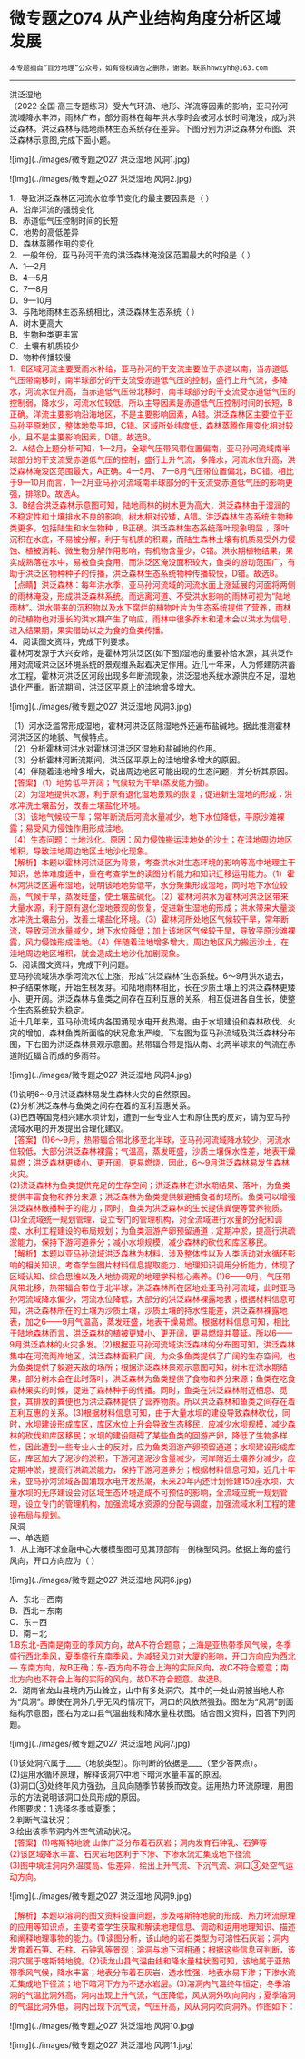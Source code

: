 # 微专题之074 从产业结构角度分析区域发展

```
本专题摘自“百分地理”公众号，如有侵权请告之删除，谢谢。联系hhwxyhh@163.com
```

------
   
洪泛湿地   
（2022·全国·高三专题练习）受大气环流、地形、洋流等因素的影响，亚马孙河流域降水丰沛，雨林广布，部分雨林在每年洪水季时会被河水长时间淹没，成为洪泛森林。洪泛森林与陆地雨林生态系统存在差异。下图分别为洪泛森林分布图、洪泛森林示意图,完成下面小题。   
   
![img](../images/微专题之027 洪泛湿地 风洞1.jpg)   
   
   
![img](../images/微专题之027 洪泛湿地 风洞2.jpg)   
   
1．导致洪泛森林区河流水位季节变化的最主要因素是（  ）   
A．沿岸洋流的强弱变化   
B．赤道低气压控制时间的长短   
C．地势的高低差异   
D．森林蒸腾作用的变化   
2．一般年份，亚马孙河干流的洪泛森林淹没区范围最大的时段是（  ）   
A．1—2月   
B．4—5月   
C．7—8月   
D．9—10月   
3．与陆地雨林生态系统相比，洪泛森林生态系统（  ）   
A．树木更高大   
B．生物种类更丰富   
C．土壤有机质较少   
D．物种传播较慢   
<span style="color: rgb(255, 0, 0);">1．B区域河流主要受雨水补给，亚马孙河的干支流主要位于赤道以南，当赤道低气压带南移时，南半球部分的干支流受赤道低气压的控制，盛行上升气流，多降水，河流水位升高，当赤道低气压带北移时，南半球部分的干支流受赤道低气压的控制弱，降水少，河流水位较低，所以主导因素是赤道低气压控制时间的长短，B正确。洋流主要影响沿海地区，不是主要影响因素，A错。洪泛森林区主要位于亚马孙平原地区，整体地势平坦，C错。区域所处纬度低，森林蒸腾作用变化相对较小，且不是主要影响因素，D错。故选B。</span>   
<span style="color: rgb(255, 0, 0);">2．A结合上题分析可知，1—2月，全球气压带风带位置偏南，亚马孙河流域南半球部分的干支流受赤道低气压的控制，盛行上升气流，多降水，河流水位升高，洪泛森林淹没区范围最大，A正确。4—5月、 7—8月气压带位置偏北，BC错。相比于9—10月而言，1—2月亚马孙河流域南半球部分的干支流受赤道低气压的影响更强，排除D。故选A。</span>   
<span style="color: rgb(255, 0, 0);">3．B结合洪泛森林示意图可知，陆地雨林的树木更为高大，洪泛森林由于湿润的不稳定性和土壤排水不良的影响，树木相对较矮，A错。洪泛森林生态系统生物种类更多，包括陆生和水生物种 ，B正确。洪泛森林生态系统落叶现象明显 ，落叶沉积在水底，不易被分解，利于有机质的积累，而陆生森林土壤有机质易受外力侵蚀、植被消耗、微生物分解作用影响，有机物含量少，C错。洪水期植物结果，果实成熟落在水中，易被鱼类食用，而洪泛区淹没面积较大，鱼类的游动范围广，有助于洪泛区物种种子的传播，洪泛森林生态系统物种传播较快，D错。故选B。</span>   
<span style="color: rgb(255, 0, 0);">【点睛】洪泛森林：每年洪水季，亚马孙河流域的河流水面上涨延展的河面将两侧的雨林淹没，形成洪泛森林系统。而远离河道、不受洪水影响的雨林可视为“陆地雨林”。洪水带来的沉积物以及水下腐烂的植物叶片为生态系统提供了营养，雨林的动植物也对漫长的洪水期产生了响应，雨林中很多乔木和灌木会以洪水为信号，进入结果期，果实借助以之为食的鱼类传播。</span>   
4．阅读图文资料，完成下列要求。   
霍林河发源于大兴安岭，是霍林河洪泛区(如下图)湿地的重要补给水源，其洪泛作用对流域洪泛区环境系统的景观维系起着决定作用。近几十年来，人为修建防洪蓄水工程，霍林河洪泛区河段出现多年断流现象，洪泛湿地系统水源供应不足，湿地退化严重。断流期间，洪泛区平原上的洼地增多增大。   
   
![img](../images/微专题之027 洪泛湿地 风洞3.jpg)   
   
（1）河水泛滥常形成湿地，霍林河洪泛区除湿地外还遍布盐碱地。据此推测霍林河洪泛区的地貌、气候特点。   
（2）分析霍林河洪水对霍林河洪泛区湿地和盐碱地的作用。   
（3）分析霍林河断流期间，洪泛区平原上的洼地增多增大的原因。   
（4）伴随着洼地增多增大，说出周边地区可能出现的生态问题，并分析其原因。   
<span style="color: rgb(255, 0, 0);">【答案】（1）地势低平开阔；气候较为干旱(蒸发能力强)。</span>   
<span style="color: rgb(255, 0, 0);">（2）为湿地提供水源，利于原有退化湿地景观的恢复；促进新生湿地的形成；洪水冲洗土壤盐分，改善土壤盐化环境。</span>   
<span style="color: rgb(255, 0, 0);">（3）该地气候较干旱；常年断流后河流水量减少，地下水位降低，平原沙滩裸露；易受风力侵蚀作用形成洼地。</span>   
<span style="color: rgb(255, 0, 0);">（4）生态问题：土地沙化。原因：风力侵蚀搬运洼地处的沙土；在洼地周边地区堆积，导致洼地周边地区土地沙化现象。</span>   
<span style="color: rgb(255, 0, 0);">【解析】本题以霍林河洪泛区为背景，考查洪水对生态环境的影响等高中地理主干知识，总体难度适中，重在考查学生的读图分析能力和知识迁移运用能力。（1）霍林河洪泛区遍布湿地，说明该地地势低平，水分聚集形成湿地，同时地下水位较高，气候干旱，蒸发旺盛，使土壤盐碱化。（2）霍林河洪水为霍林河洪泛区带来大量水源，利于原有退化湿地景观的恢复，促进新生湿地的形成；洪水带来大量淡水冲洗土壤盐分，改善土壤盐化环境。（3）霍林河所处地区气候较干旱，常年断流，导致河流水量减少，地下水位降低；加上该地区气候较干旱，导致平原沙滩裸露，风力侵蚀形成洼地。（4）伴随着洼地增多增大，周边地区风力搬运沙土，在洼地周边地区堆积，就会造成土地沙化加剧现象。</span>   
5．阅读图文资料，完成下列问题。   
亚马孙流域洪水季河流水位上涨，形成”洪泛森林”生态系统。6～9月洪水退去，种子结束休眠，开始生根发芽。和陆地雨林相比，长在沙质土壤上的洪泛森林更矮小、更开阔。洪泛森林与鱼类之间存在互利互惠的关系，相互促进各自生长，使整个生态系统较为稳定。   
近十几年来，亚马孙流域内各国涌现水电开发热潮。由于水坝建设和森林砍伐、火灾的增加，森林鱼类所面临的状况愈发严峻。下左图为亚马孙流域及洪泛森林分布图，下右图为洪泛森林景观示意图。热带辐合带是指从南、北两半球来的气流在赤道附近辐合而成的多雨带。   
   
![img](../images/微专题之027 洪泛湿地 风洞4.jpg)   
   
(1)说明6～9月洪泛森林易发生森林火灾的自然原因。   
(2)分析洪泛森林与鱼类之间存在着的互利互惠关系。   
(3)巴西等国竞相兴建水坝计划，遭到一些专业人士和原住民的反对，请为亚马孙流域水电的开发提出合理化建议。   
<span style="color: rgb(255, 0, 0);">【答案】(1)6～9月，热带辐合带北移至北半球，亚马孙河流域降水较少，河流水位较低，大部分洪泛森林裸露；气温高，蒸发旺盛，沙质土壤保水性差，地表干燥易燃；洪泛森林更矮小、更开阔，更易燃烧，因此，6～9月洪泛森林易发生森林火灾。</span>   
<span style="color: rgb(255, 0, 0);">(2)洪泛森林为鱼类提供充足的生存空间；洪泛森林在洪水期结果、落叶，为鱼类提供丰富食物和养分来源；洪泛森林为鱼类提供躲避捕食者的场所。鱼类可以增强洪泛森林散播种子的能力；同时，鱼类为洪泛森林的生长提供粪便等营养物质。</span>   
<span style="color: rgb(255, 0, 0);">(3)全流域统一规划管理，设立专门的管理机构，对全流域进行水量的分配和调度、水利工程建设的布局规划；为鱼类洄游产卵预留通道；定期冲淤，提高行洪疏淤能力，保持下游河道养分；减小水坝规模，减少森林的砍伐和库区移民。</span>   
<span style="color: rgb(255, 0, 0);">【解析】本题以亚马孙流域洪泛森林为材料，涉及整体性以及人类活动对水循环影响的相关知识，考查学生图片材料信息提取能力、地理知识调用分析能力，体现了区域认知、综合思维以及人地协调观的地理学科核心素养。(1)6——9月，气压带风带北移，热带辐合带位于北半球，洪泛森林所在区地处亚马孙河流域，此时亚马孙河流域降水偏少，河流水位降低，大部分的洪泛森林裸露地表；根据材料信息可知，洪泛森林所在的土壤为沙质土壤，沙质土壤的持水性能差，洪泛森林裸露地表，加之6——9月气温高，蒸发旺盛，地表干燥易燃。根据材料信息可知，相比于陆地森林而言，洪泛森林的植被更矮小、更开阔，更易燃烧并蔓延。所以6—— 9月洪泛森林的火灾多发。(2)根据亚马孙河流域洪泛森林的分布图可知，洪泛森林集中在河流两岸地区，洪泛森林面积广阔，为众多鱼类提供了广阔的生存空间，也为鱼类提供了躲避天敌的场所；根据洪泛森林景观示意图可知，树木在洪水期结果，部分树木会在此时落叶，洪泛森林为鱼类提供了食物和养分来源；鱼类在吃食森林果实的时候，促进了森林种子的传播。同时，鱼类在洪泛森林附近栖息、觅食，其排放的粪便也为洪泛森林提供了营养物质。所以洪泛森林和鱼类之间存在着互利互惠的关系。(3)根据材料信息可知，由于大量水坝的建设导致森林砍伐，同时，水坝建设形成库区，库区水位上升会导致生态移民，应减少水坝规模，减少森林的砍伐和库区移民；水坝的建设阻碍了某些鱼类的回游产卵，降低了生物多样性，因此遭到一些专业人士的反对，应为鱼类洄游产卵预留通道；水坝建设形成库区，库区加大了泥沙的淤积，下游河道泥沙含量减少，河岸附近土壤养分减少，应定期冲淤，提高行洪疏淤能力，保持下游河道养分；根据材料信息可知，近几十年来，亚马孙河流域各国涌现水电开发热潮，未来20年内还计划修建150座水坝，大量水坝的无序建设会对区域生态环境造成不可预估的影响，全流域应统一规划管理，设立专门的管理机构，加强流域水资源的分配与调度，加强流域水利工程的建设布局与规划。</span>   
风洞   
一、单选题   
1．从上海环球金融中心大楼模型图可见其顶部有一倒梯型风洞。依据上海的盛行风向，开口方向应为（  ）   
   
![img](../images/微专题之027 洪泛湿地 风洞6.jpg)   
   
A．东北－西南   
B．西北－东南   
C．东－西   
D．南－北   
<span style="color: rgb(255, 0, 0);">1.B东北-西南是南亚的季风方向，故A不符合题意；上海是亚热带季风气候，冬季盛行西北季风，夏季盛行东南季风，为减轻风力对大厦的影响，开口方向应为西北— 东南方向，故B正确；东-西方向不符合上海的实际风向，故C不符合题意；南北方向也不符合上海的实际的风向，故D不符合题意。故选B。</span>   
2．湖南省龙山县境内万山耸立，山中有多处洞穴。其中的一处山洞被当地人称为“风洞”。即使在洞外几乎无风的情况下，洞口的风依然强劲。图左为“风洞”剖面结构示意图，图右为龙山县气温曲线和降水量柱状图。结合图文资料，回答下列问题。   
   
![img](../images/微专题之027 洪泛湿地 风洞7.jpg)   
   
(1)该处洞穴属于____（地貌类型）。你判断的依据是____（至少答两点）。   
(2)运用水循环原理，解释该洞穴中地下暗河水量丰富的原因。   
(3)洞口③处终年风力强劲，且风向随季节转换而改变。运用热力环流原理，用图示的方法说明该洞口处风形成的原因。   
作图要求：1.选择冬季或夏季；   
2.判断气温状况；   
3.绘出该季节洞内外空气流动状况。   
<span style="color: rgb(255, 0, 0);">【答案】(1)喀斯特地貌 山体广泛分布着石灰岩；洞内发育石钟乳、石笋等</span>   
<span style="color: rgb(255, 0, 0);">(2)该区域降水丰富、石灰岩地区利于下渗、下渗水流汇集成地下径流</span>   
<span style="color: rgb(255, 0, 0);">(3)图中填注洞内外温度高、低差异，绘出上升气流、下沉气流、洞口③处空气运动方向。</span>   
   
![img](../images/微专题之027 洪泛湿地 风洞9.jpg)   
   
<span style="color: rgb(255, 0, 0);">【解析】本题以溶洞的图文资料设置问题，涉及喀斯特地貌的形成、热力环流原理的应用等知识点，主要考查学生获取和解读地理信息、调动和运用地理知识、描述和阐释地理事物的能力。(1)读图分析，该山地的岩石类型为可溶性石灰岩；洞内发育着石笋、石柱、石钟乳等景观；溶洞与地下河相通；根据这些信息可判断，该洞穴属于喀斯特地貌。(2)读龙山县气温曲线和降水量柱状图可知，该地属于亚热带季风气候，降水丰富；地表分布着石灰岩，透水性强，地表水易下渗；下渗水流汇集成地下径流；地下暗河下方为不透水岩层。(3)溶洞内气温终年恒定，冬季溶洞的气温比洞外高，洞内出现上升气流，气压降低，风从洞外吹向洞内；夏季溶洞的气温比洞外低，洞内出现下沉气流，气压升高，风从洞内吹向洞外。作图如下：</span>   
   
![img](../images/微专题之027 洪泛湿地 风洞10.jpg)   
   
   
![img](../images/微专题之027 洪泛湿地 风洞11.jpg)   
